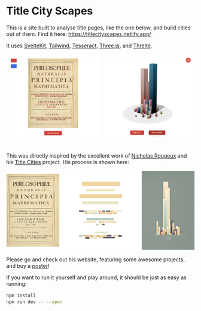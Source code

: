 <h1 class="font-medium leading-tight text-5xl mt-0 mb-2 text-red-600">Title City Scapes</h1>

<p>
    This is a site built to analyse title pages, like the one below, and build cities out of them. Find it here: <a href="https://titlecityscapes.netlify.app/">https://titlecityscapes.netlify.app/</a>
    
</p>
    
<p>It uses <a href="https://kit.svelte.dev/">SvelteKit</a>, <a href="https://tailwindcss.com/">Tailwind</a>, <a href="https://tesseract.projectnaptha.com/">Tesseract</a>, <a href="https://threejs.org/">Three.js</a>, and <a href="https://threlte.xyz/docs/introduction">Threlte</a>.
</p>

<div class="p-5 grid grid-cols-2 gap-10 justify-items-center w-1/2 m-auto">
    <div class="border">
        <img src="https://raw.githubusercontent.com/FreddieRa/TitleCityScapes/main/static/images/ExamplePrincipia.png" class="p-10" alt="A title page of the work ">
    </div>
</div>


<br>
<p class="p-10">
    This was directly inspired by the excellent work of <a href="https://c82.net/" class="text-red-500">Nicholas Rougeux</a> and his <a href="https://c82.net/work/?id=385" class="text-red-500">Title Cities</a> project. His process is shown here:
</p>

<div>
    <img src="https://raw.githubusercontent.com/FreddieRa/TitleCityScapes/main/static/images/c82.png" class="p-20 pt-10" alt="A title page of the work ">
</div>

<p> 
    Please go and check out his website, featuring some awesome projects, and buy a <a href="https://www.zazzle.com/store/creativ82">poster</a>!
</p>

If you want to run it yourself and play around, it should be just as easy as running:
```bash
npm install
npm run dev -- --open
```
